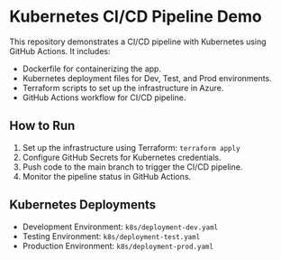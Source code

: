 # Kubernetes CI/CD Pipeline Demo

This repository demonstrates a CI/CD pipeline with Kubernetes using GitHub Actions. It includes:
- Dockerfile for containerizing the app.
- Kubernetes deployment files for Dev, Test, and Prod environments.
- Terraform scripts to set up the infrastructure in Azure.
- GitHub Actions workflow for CI/CD pipeline.

## How to Run
1. Set up the infrastructure using Terraform: `terraform apply`
2. Configure GitHub Secrets for Kubernetes credentials.
3. Push code to the main branch to trigger the CI/CD pipeline.
4. Monitor the pipeline status in GitHub Actions.

## Kubernetes Deployments
- Development Environment: `k8s/deployment-dev.yaml`
- Testing Environment: `k8s/deployment-test.yaml`
- Production Environment: `k8s/deployment-prod.yaml`
